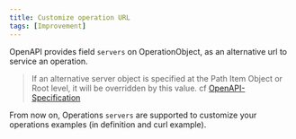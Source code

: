 ```yaml
---
title: Customize operation URL
tags: [Improvement]
---
```


OpenAPI provides field `servers` on OperationObject, as an alternative url to service an operation.
> If an alternative server object is specified at the Path Item Object or Root level, it will be overridden by this value. cf [OpenAPI-Specification](https://github.com/OAI/OpenAPI-Specification/blob/master/versions/3.0.0.md#operationObject)

From now on, Operations `servers` are supported to customize your operations examples (in definition and curl example).